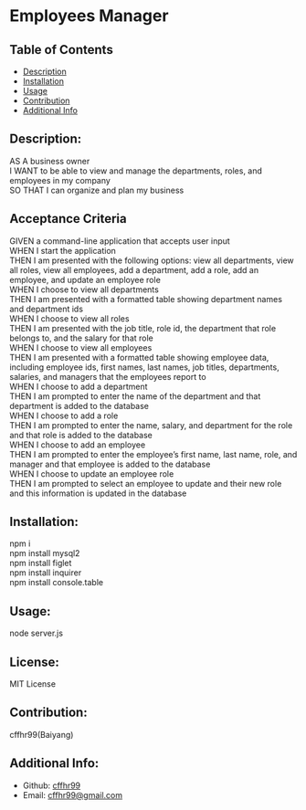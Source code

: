 # Employees Manager
  ## Table of Contents 
  - [Description](#description)
  - [Installation](#installation)
  - [Usage](#usage)
  - [Contribution](#contributions)
  - [Additional Info](#additional-info)
  ## Description:
AS A business owner  
I WANT to be able to view and manage the departments, roles, and employees in my company  
SO THAT I can organize and plan my business  
  ## Acceptance Criteria
GIVEN a command-line application that accepts user input  
WHEN I start the application  
THEN I am presented with the following options: view all departments, view all roles, view all employees, add a department, add a role, add an employee, and update an employee role  
WHEN I choose to view all departments  
THEN I am presented with a formatted table showing department names and department ids  
WHEN I choose to view all roles  
THEN I am presented with the job title, role id, the department that role belongs to, and the salary for that role  
WHEN I choose to view all employees  
THEN I am presented with a formatted table showing employee data, including employee ids, first names, last names, job titles, departments, salaries, and managers that the employees report to  
WHEN I choose to add a department  
THEN I am prompted to enter the name of the department and that department is added to the database  
WHEN I choose to add a role  
THEN I am prompted to enter the name, salary, and department for the role and that role is added to the database  
WHEN I choose to add an employee  
THEN I am prompted to enter the employee’s first name, last name, role, and manager and that employee is added to the database  
WHEN I choose to update an employee role  
THEN I am prompted to select an employee to update and their new role and this information is updated in the database   
  ## Installation:
  npm i  
  npm install mysql2  
  npm install figlet  
  npm install inquirer  
  npm install console.table
  ## Usage:
  node server.js
  ## License:
  MIT License
  ## Contribution:
  cffhr99(Baiyang)
  ## Additional Info:
  - Github: [cffhr99](https://github.com/cffhr99)
  - Email: cffhr99@gmail.com
